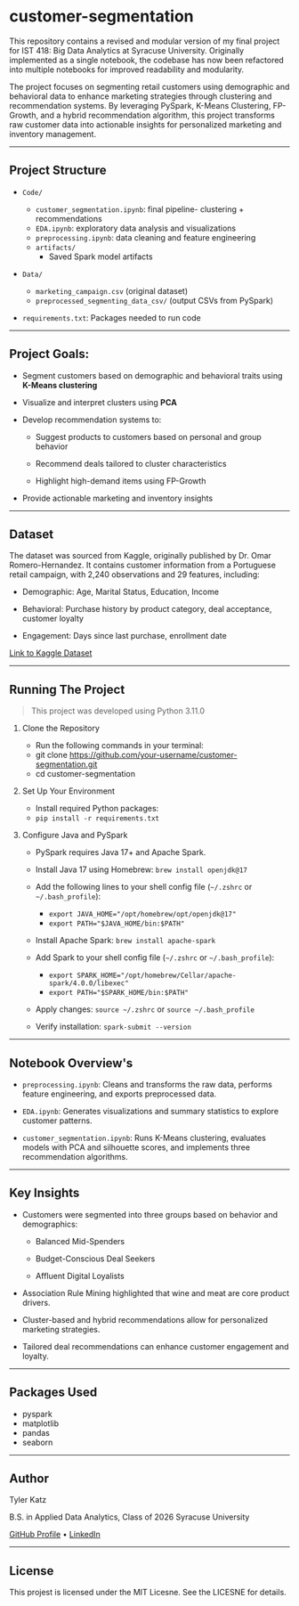 # customer-segmentation

This repository contains a revised and modular version of my final project for IST 418: Big Data Analytics at Syracuse University. Originally implemented as a single notebook, the codebase has now been refactored into multiple notebooks for improved readability and modularity.

The project focuses on segmenting retail customers using demographic and behavioral data to enhance marketing strategies through clustering and recommendation systems. By leveraging PySpark, K-Means Clustering, FP-Growth, and a hybrid recommendation algorithm, this project transforms raw customer data into actionable insights for personalized marketing and inventory management.

---

## Project Structure

- `Code/`
    - `customer_segmentation.ipynb`: final pipeline- clustering + recommendations
    - `EDA.ipynb`: exploratory data analysis and visualizations
    - `preprocessing.ipynb`: data cleaning and feature engineering
    - `artifacts/`
        - Saved Spark model artifacts
- `Data/`
    - `marketing_campaign.csv` (original dataset)
    - `preprocessed_segmenting_data_csv/` (output CSVs from PySpark)

- `requirements.txt`: Packages needed to run code

--- 

## Project Goals:

- Segment customers based on demographic and behavioral traits using **K-Means clustering**

- Visualize and interpret clusters using **PCA**

- Develop recommendation systems to:

    - Suggest products to customers based on personal and group behavior

    - Recommend deals tailored to cluster characteristics

    - Highlight high-demand items using FP-Growth

- Provide actionable marketing and inventory insights

---

## Dataset

The dataset was sourced from Kaggle, originally published by Dr. Omar Romero-Hernandez. It contains customer information from a Portuguese retail campaign, with 2,240 observations and 29 features, including:

- Demographic: Age, Marital Status, Education, Income

- Behavioral: Purchase history by product category, deal acceptance, customer loyalty

- Engagement: Days since last purchase, enrollment date

[Link to Kaggle Dataset](https://www.kaggle.com/datasets/imakash3011/customer-personality-analysis)

---

## Running The Project

> This project was developed using Python 3.11.0

1. Clone the Repository
    - Run the following commands in your terminal:
    - git clone https://github.com/your-username/customer-segmentation.git
    - cd customer-segmentation

2. Set Up Your Environment
    - Install required Python packages:
    - `pip install -r requirements.txt`

3. Configure Java and PySpark
    - PySpark requires Java 17+ and Apache Spark.

    - Install Java 17 using Homebrew: `brew install openjdk@17`

    - Add the following lines to your shell config file (`~/.zshrc` or `~/.bash_profile`):
        - `export JAVA_HOME="/opt/homebrew/opt/openjdk@17"`
        - `export PATH="$JAVA_HOME/bin:$PATH"`

    - Install Apache Spark: `brew install apache-spark`

    - Add Spark to your shell config file (`~/.zshrc` or `~/.bash_profile`):
        - `export SPARK_HOME="/opt/homebrew/Cellar/apache-spark/4.0.0/libexec"`
        - `export PATH="$SPARK_HOME/bin:$PATH"`

    - Apply changes: `source ~/.zshrc` or `source ~/.bash_profile`

    - Verify installation: `spark-submit --version`

---

## Notebook Overview's

- `preprocessing.ipynb`: Cleans and transforms the raw data, performs feature engineering, and exports preprocessed data.

- `EDA.ipynb`: Generates visualizations and summary statistics to explore customer patterns.

- `customer_segmentation.ipynb`: Runs K-Means clustering, evaluates models with PCA and silhouette scores, and implements three recommendation algorithms.

---

## Key Insights

- Customers were segmented into three groups based on behavior and demographics:

    - Balanced Mid-Spenders

    - Budget-Conscious Deal Seekers

    - Affluent Digital Loyalists

- Association Rule Mining highlighted that wine and meat are core product drivers.

- Cluster-based and hybrid recommendations allow for personalized marketing strategies.

- Tailored deal recommendations can enhance customer engagement and loyalty.

---

## Packages Used

- pyspark
- matplotlib
- pandas
- seaborn

---

## Author

Tyler Katz

B.S. in Applied Data Analytics, Class of 2026
Syracuse University

[GitHub Profile](https://github.com/tkatz123) • [LinkedIn](https://www.linkedin.com/in/tylerkatz1/)

---

## License

This projest is licensed under the MIT Licesne. See the LICESNE for details.